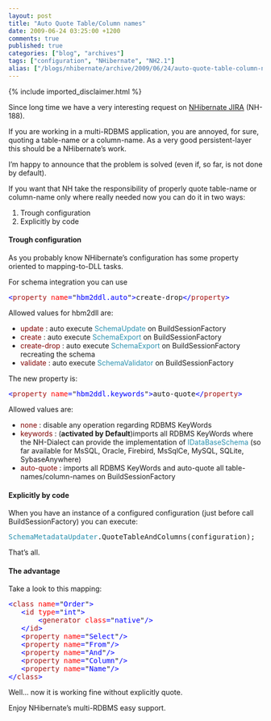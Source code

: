 ```yaml
---
layout: post
title: "Auto Quote Table/Column names"
date: 2009-06-24 03:25:00 +1200
comments: true
published: true
categories: ["blog", "archives"]
tags: ["configuration", "NHibernate", "NH2.1"]
alias: ["/blogs/nhibernate/archive/2009/06/24/auto-quote-table-column-names.aspx"]
---
```

<!-- more -->
{% include imported_disclaimer.html %}
<p>Since long time we have a very interesting request on <a target="_blank" href="http://jira.nhforge.org/">NHibernate JIRA</a> (NH-188).</p>
<p>If you are working in a multi-RDBMS application, you are annoyed, for sure, quoting a table-name or a column-name. As a very good persistent-layer this should be a NHibernate&rsquo;s work.</p>
<p>I&rsquo;m happy to announce that the problem is solved (even if, so far, is not done by default).</p>
<p>If you want that NH take the responsibility of properly quote table-name or column-name only where really needed now you can do it in two ways:</p>
<ol>
<li>Trough configuration </li>
<li>Explicitly by code </li>
</ol>
<h4>Trough configuration</h4>
<p>As you probably know NHibernate&rsquo;s configuration has some property oriented to mapping-to-DLL tasks.</p>
<p>For schema integration you can use</p>
<pre class="code"><span style="color: blue">&lt;</span><span style="color: #a31515">property </span><span style="color: red">name</span><span style="color: blue">=</span>"<span style="color: blue">hbm2ddl.auto</span>"<span style="color: blue">&gt;</span>create-drop<span style="color: blue">&lt;/</span><span style="color: #a31515">property</span><span style="color: blue">&gt;</span></pre>
<p>Allowed values for hbm2dll are:</p>
<ul>
<li><span style="color: #800000">update</span> : auto execute <span style="color: #2b91af">SchemaUpdate</span> on BuildSessionFactory </li>
<li><span style="color: #800000">create</span> : auto execute <span style="color: #2b91af">SchemaExport</span> on BuildSessionFactory </li>
<li><span style="color: #800000">create-drop</span> : auto execute <span style="color: #2b91af">SchemaExport</span> on BuildSessionFactory recreating the schema </li>
<li><span style="color: #800000">validate</span> : auto execute <span style="color: #2b91af">SchemaValidator</span> on BuildSessionFactory </li>
</ul>
<p>The new property is:</p>
<pre class="code"><span style="color: blue">&lt;</span><span style="color: #a31515">property </span><span style="color: red">name</span><span style="color: blue">=</span>"<span style="color: blue">hbm2ddl.keywords</span>"<span style="color: blue">&gt;</span>auto-quote<span style="color: blue">&lt;/</span><span style="color: #a31515">property</span><span style="color: blue">&gt;</span></pre>
<p>
<a href="http://11011.net/software/vspaste"></a></p>
<p>Allowed values are:</p>
<ul>
<li><span style="color: #800000">none</span> : disable any operation regarding RDBMS KeyWords </li>
<li><span style="color: #800000">keywords</span> : (<strong>activated by Default</strong>)imports all RDBMS KeyWords where the NH-Dialect can provide the implementation of <span style="color: #2b91af">IDataBaseSchema</span> (so far available for MsSQL, Oracle, Firebird, MsSqlCe, MySQL, SQLite, SybaseAnywhere) </li>
<li><span style="color: #800000">auto-quote</span> : imports all RDBMS KeyWords and auto-quote all table-names/column-names on BuildSessionFactory </li>
</ul>
<h4>Explicitly by code</h4>
<p>When you have an instance of a configured configuration (just before call BuildSessionFactory) you can execute:</p>
<pre class="code"><span style="color: #2b91af">SchemaMetadataUpdater</span>.QuoteTableAndColumns(configuration);</pre>
<p>That&rsquo;s all.</p>
<h4>The advantage</h4>
<p>Take a look to this mapping:</p>
<pre class="code"><span style="color: blue">&lt;</span><span style="color: #a31515">class </span><span style="color: red">name</span><span style="color: blue">=</span>"<span style="color: blue">Order</span>"<span style="color: blue">&gt;<br />   &lt;</span><span style="color: #a31515">id </span><span style="color: red">type</span><span style="color: blue">=</span>"<span style="color: blue">int</span>"<span style="color: blue">&gt;<br />       &lt;</span><span style="color: #a31515">generator </span><span style="color: red">class</span><span style="color: blue">=</span>"<span style="color: blue">native</span>"<span style="color: blue">/&gt;<br />   &lt;/</span><span style="color: #a31515">id</span><span style="color: blue">&gt;<br />   &lt;</span><span style="color: #a31515">property </span><span style="color: red">name</span><span style="color: blue">=</span>"<span style="color: blue">Select</span>"<span style="color: blue">/&gt;<br />   &lt;</span><span style="color: #a31515">property </span><span style="color: red">name</span><span style="color: blue">=</span>"<span style="color: blue">From</span>"<span style="color: blue">/&gt;<br />   &lt;</span><span style="color: #a31515">property </span><span style="color: red">name</span><span style="color: blue">=</span>"<span style="color: blue">And</span>"<span style="color: blue">/&gt;<br />   &lt;</span><span style="color: #a31515">property </span><span style="color: red">name</span><span style="color: blue">=</span>"<span style="color: blue">Column</span>"<span style="color: blue">/&gt;<br />   &lt;</span><span style="color: #a31515">property </span><span style="color: red">name</span><span style="color: blue">=</span>"<span style="color: blue">Name</span>"<span style="color: blue">/&gt;<br />&lt;/</span><span style="color: #a31515">class</span><span style="color: blue">&gt;</span></pre>
<p>Well&hellip; now it is working fine without explicitly quote.</p>
<p>Enjoy NHibernate&rsquo;s multi-RDBMS easy support.</p>
